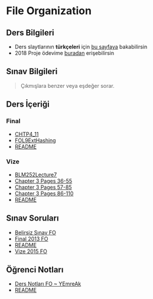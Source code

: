 # File Organization 

## Ders Bilgileri

- Ders slaytlarının **türkçeleri** için [bu sayfaya][File Org] bakabilirsin
- 2018 Proje ödevime [buradan][2018 Proje Ödevim] erişebilirsin

## Sınav Bilgileri

> Çıkmışlara benzer veya eşdeğer sorar.

[File Org]: http://w3.gazi.edu.tr/~akcayol/BM307.htm
[2018 Proje Ödevim]: https://github.com/yedhrab/CplusCalismalarim/tree/master/FileOrganizationHomework
<!--Index-->

## Ders İçeriği


### Final

- [CHTP4_11](./Ders%20%C4%B0%C3%A7eri%C4%9Fi/Final/CHTP4_11.pdf)
- [FOL9ExtHashing](./Ders%20%C4%B0%C3%A7eri%C4%9Fi/Final/FOL9ExtHashing.pdf)
- [README](./Ders%20%C4%B0%C3%A7eri%C4%9Fi/Final/README.md)

### Vize

- [BLM252Lecture7](./Ders%20%C4%B0%C3%A7eri%C4%9Fi/Vize/BLM252Lecture7.pdf)
- [Chapter 3 Pages 36-55](./Ders%20%C4%B0%C3%A7eri%C4%9Fi/Vize/Chapter%203%20Pages%2036-55.pdf)
- [Chapter 3 Pages 57-85](./Ders%20%C4%B0%C3%A7eri%C4%9Fi/Vize/Chapter%203%20Pages%2057-85.pdf)
- [Chapter 3 Pages 86-110](./Ders%20%C4%B0%C3%A7eri%C4%9Fi/Vize/Chapter%203%20Pages%2086-110.pdf)
- [README](./Ders%20%C4%B0%C3%A7eri%C4%9Fi/Vize/README.md)

## Sınav Soruları

- [Belirsiz Sınav FO](./S%C4%B1nav%20Sorular%C4%B1/Belirsiz%20S%C4%B1nav%20FO.pdf)
- [Final 2013 FO](./S%C4%B1nav%20Sorular%C4%B1/Final%202013%20FO.pdf)
- [README](./S%C4%B1nav%20Sorular%C4%B1/README.md)
- [Vize 2015 FO](./S%C4%B1nav%20Sorular%C4%B1/Vize%202015%20FO.pdf)

## Öğrenci Notları

- [Ders Notları FO ~ YEmreAk](./%C3%96%C4%9Frenci%20Notlar%C4%B1/Ders%20Notlar%C4%B1%20FO%20~%20YEmreAk.pdf)
- [README](./%C3%96%C4%9Frenci%20Notlar%C4%B1/README.md)



<!--Index-->

